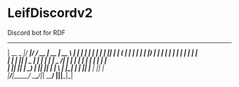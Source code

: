 # LeifDiscordv2
Discord bot for RDF


  _____ _____  _____  _____ ____  _____  _____      _      ______ _____ ______ 
 |  __ \_   _|/ ____|/ ____/ __ \|  __ \|  __ \    | |    |  ____|_   _|  ____|
 | |  | || | | (___ | |   | |  | | |__) | |  | |   | |    | |__    | | | |__   
 | |  | || |  \___ \| |   | |  | |  _  /| |  | |   | |    |  __|   | | |  __|  
 | |__| || |_ ____) | |___| |__| | | \ \| |__| |   | |____| |____ _| |_| |     
 |_____/_____|_____/ \_____\____/|_|  \_\_____/    |______|______|_____|_|     
                                                                               